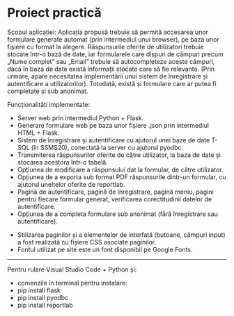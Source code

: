 Proiect practică
================
Scopul aplicației:
Aplicația propusă trebuie să permită accesarea unor formulare generate automat (prin intermediul unui browser), pe baza unor fișiere cu format la alegere.
Răspunsurile oferite de utilizatori trebuie stocate într-o bază de date, iar formularele care dispun de câmpuri precum „Nume complet” sau „Email” trebuie să autocompleteze aceste câmpuri, dacă în baza de date există informații stocate care să fie relevante. (Prin urmare, apare necesitatea implementării unui sistem de înregistrare și autentificare a utilizatorilor). Totodată, există și formulare care ar putea fi completate și sub anonimat.

Funcționalități implementate:
- Server web prin intermediul Python + Flask.
- Generare formulare web pe baza unor fișiere .json prin intermediul HTML + Flask.
- Sistem de înregistrare și autentificare cu ajutorul unei baze de date T-SQL (în SSMS20), conectată la server cu ajutorul pyodbc.
- Transmiterea răspunsurilor oferite de către utilizator, la baza de date și stocarea acestora într-o tabelă.
- Opțiunea de modificare a răspunsului dat la formular, de către utilizator.
- Opțiunea de a exporta sub format PDF răspunsurile dintr-un formular, cu ajutorul uneltelor oferite de reportlab.
- Pagină de autentificare, pagină de înregistrare, pagină meniu, pagini pentru fiecare formular generat, verificarea corectitudinii datelor de autentificare.
- Opțiunea de a completa formulare sub anonimat (fără înregistrare sau autentificare). 
* Stilizarea paginilor și a elementelor de interfață (butoane, câmpuri input) a fost realizată cu fișiere CSS asociate paginilor.
* Fontul utilizat pe site este un font disponibil pe Google Fonts.

---
Pentru rulare Visual Studio Code + Python și:
- comenzile în terminal pentru instalare:
- pip install flask
- pip install pyodbc
- pip install reportlab

